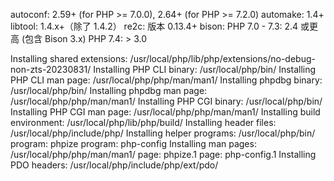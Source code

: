 autoconf: 2.59+ (for PHP >= 7.0.0), 2.64+ (for PHP >= 7.2.0)
automake: 1.4+
libtool: 1.4.x+（除了 1.4.2）
re2c: 版本 0.13.4+
bison:
PHP 7.0 - 7.3: 2.4 或更高 (包含 Bison 3.x)
PHP 7.4: > 3.0


Installing shared extensions:     /usr/local/php/lib/php/extensions/no-debug-non-zts-20230831/
Installing PHP CLI binary:        /usr/local/php/bin/
Installing PHP CLI man page:      /usr/local/php/php/man/man1/
Installing phpdbg binary:         /usr/local/php/bin/
Installing phpdbg man page:       /usr/local/php/php/man/man1/
Installing PHP CGI binary:        /usr/local/php/bin/
Installing PHP CGI man page:      /usr/local/php/php/man/man1/
Installing build environment:     /usr/local/php/lib/php/build/
Installing header files:          /usr/local/php/include/php/
Installing helper programs:       /usr/local/php/bin/
  program: phpize
  program: php-config
Installing man pages:             /usr/local/php/php/man/man1/
  page: phpize.1
  page: php-config.1
Installing PDO headers:           /usr/local/php/include/php/ext/pdo/